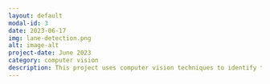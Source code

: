 ```yaml
---
layout: default
modal-id: 3
date: 2023-06-17
img: lane-detection.png
alt: image-alt
project-date: June 2023
category: computer vision
description: This project uses computer vision techniques to identify the lines painted on the road to designate a lane while a car is in motion. It has a link to a short video which is used for demonstration purposes.  
---
```

